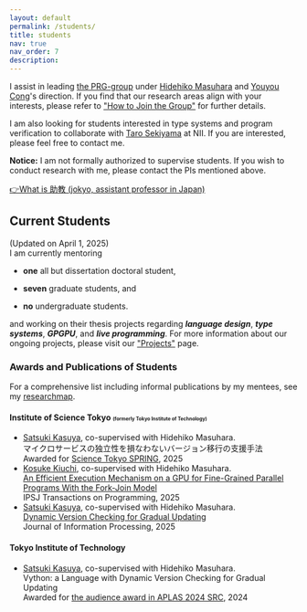 ```yaml
---
layout: default
permalink: /students/
title: students
nav: true
nav_order: 7
description: 
---
```


I assist in leading [the PRG-group](http://prg.is.titech.ac.jp/) under [Hidehiko Masuhara](https://prg.is.titech.ac.jp/people/masuhara/) and [Youyou Cong](https://sites.google.com/site/youyoucong212/)'s direction.
If you find that our research areas align with your interests, please refer to ["How to Join the Group"](https://prg.is.titech.ac.jp/people/how-to-join/) for further details.

I am also looking for students interested in type systems and program verification to collaborate with [Taro Sekiyama](https://skymountain.github.io/) at NII. If you are interested, please feel free to contact me.

<b>Notice:</b> 
I am not formally authorized to supervise students.
If you wish to conduct research with me, please contact the PIs mentioned above.

[👉What is 助教 (jokyo, assistant professor in Japan)](https://kensakayori.github.io/blog/posts/2023-04-03.html)

## Current Students
(Updated on April 1, 2025)<br>
I am currently mentoring 
- **one** all but dissertation doctoral student,
<!-- D5: Luthfan -->
- **seven** graduate students, and 
<!-- M4: Yoshimura, M2: Kasuya, Peien, Inaba, Yoshio, Hayashi, Sakakibara -->
- **no** undergraduate students.
<!-- B4:  -->

and working on their thesis projects regarding <b><i>language design</i></b>, <b><i>type systems</i></b>, <b><i>GPGPU</i></b>, and <b><i>live programming</i></b>. For more information about our ongoing projects, please visit our ["Projects"](https://prg.is.titech.ac.jp/projects/) page.

### Awards and Publications of Students
For a comprehensive list including informal publications by my mentees, see my [researchmap](https://researchmap.jp/yudaitanabe/presentations).

#### Institute of Science Tokyo <span style="font-size:0.6em">(formerly Tokyo Institute of Technology)</span>
- <a class="font-weight-bold" href="https://satsuki942.github.io/">Satsuki Kasuya</a>, co-supervised with Hidehiko Masuhara.<br>マイクロサービスの独立性を損なわないバージョン移行の支援手法<br><a class="font-weight-bold">Awarded for <a  class="font-weight-bold" href="https://www.spring-boost.i.isct.ac.jp/en/">Science Tokyo SPRING</a>, 2025
- <a class="font-weight-bold" href="https://prg.is.titech.ac.jp/people/kiuchi/">Kosuke Kiuchi</a>, co-supervised with Hidehiko Masuhara.<br><a href="https://sigpro.ipsj.or.jp/pro2024-5/">An Efficient Execution Mechanism on a GPU for Fine-Grained Parallel Programs With the Fork-Join Model</a><br>IPSJ Transactions on Programming, 2025 <!--Volume 33, Pages xxx-yyy-->
- <a class="font-weight-bold" href="https://satsuki942.github.io/">Satsuki Kasuya</a>, co-supervised with Hidehiko Masuhara.<br><a href="https://sigpro.ipsj.or.jp/pro2024-4/">Dynamic Version Checking for Gradual Updating</a><br>Journal of Information Processing, 2025 <!--Volume 33, Pages xxx-yyy-->

#### Tokyo Institute of Technology
- <a class="font-weight-bold" href="https://satsuki942.github.io/">Satsuki Kasuya</a>, co-supervised with Hidehiko Masuhara.<br>Vython: a Language with Dynamic Version Checking for Gradual Updating<br><a class="font-weight-bold">Awarded for <a  class="font-weight-bold" href="https://conf.researchr.org/track/aplas-2024/src-and-posters%3F#audience-awards">the audience award in APLAS 2024 SRC</a></a>, 2024


<!-- ## Former Students -->
<!-- ### Graduated PhD Students -->

<!-- ### Graduated MSc Students -->

<!-- ### Graduated Bachelor Students -->
